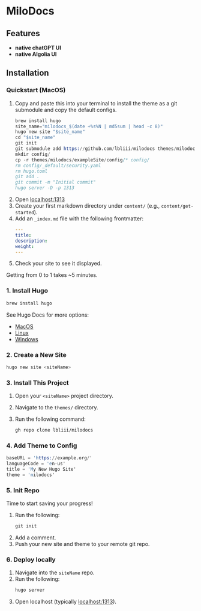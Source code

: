 # MiloDocs

## Features

- **native chatGPT UI**
- **native Algolia UI**

## Installation

### Quickstart (MacOS)

1. Copy and paste this into your terminal to install the theme as a git submodule and copy the default configs.
   ```s
   brew install hugo 
   site_name="milodocs_$(date +%s%N | md5sum | head -c 8)"
   hugo new site "$site_name"
   cd "$site_name"
   git init
   git submodule add https://github.com/lbliii/milodocs themes/milodocs
   mkdir config/
   cp -r themes/milodocs/exampleSite/config/* config/
   rm config/_default/security.yaml
   rm hugo.toml
   git add .
   git commit -m "Initial commit"
   hugo server -D -p 1313
   ```
2. Open [localhost:1313](localhost:1313)
3. Create your first markdown directory under `content/` (e.g., `content/get-started`).
4. Add an `_index.md` file with the following frontmatter:
   ```yaml
   ---
   title:
   description:
   weight:
   ---
   ```
5. Check your site to see it displayed.

Getting from 0 to 1 takes ~5 minutes. 

### 1. Install Hugo 

```bash
brew install hugo
```
See Hugo Docs for more options:
- [MacOS](https://gohugo.io/installation/macos/)
- [Linux](https://gohugo.io/installation/linux/)
- [Windows](https://gohugo.io/installation/windows/)

### 2. Create a New Site 

```s
hugo new site <siteName>
```

### 3. Install This Project

1. Open your `<siteName>` project directory.
2. Navigate to the `themes/` directory. 
3. Run the following command:

   ```bash
   gh repo clone lbliii/milodocs
   ```

### 4. Add Theme to Config

```s
baseURL = 'https://example.org/'
languageCode = 'en-us'
title = 'My New Hugo Site'
theme = 'milodocs'
```

### 5. Init Repo

Time to start saving your progress! 
1. Run the following:
   ```s
   git init
   ```
2. Add a comment.
3. Push your new site and theme to your remote git repo.

### 6. Deploy locally 

1. Navigate into the `siteName` repo.
2. Run the following:
   ```s
   hugo server
   ```
3. Open localhost (typically [localhost:1313](http://localhost:1313)).